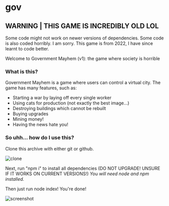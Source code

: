 # gov

## WARNING | THIS GAME IS INCREDIBLY OLD LOL

Some code might not work on newer versions of dependencies. Some code is also coded horribly. I am sorry.
This game is from 2022, I have since learnt to code better.

Welcome to Government Mayhem (v1): the game where society is horrible

### What is this?

Government Mayhem is a game where users can control a virtual city. The game has many features, such as:

- Starting a war by laying off every single worker
- Using cats for production (not exactly the best image...)
- Destroying buildings which cannot be rebuilt
- Buying upgrades
- Mining money!
- Having the news hate you!

### So uhh... how do I use this?

Clone this archive with either git or github.

![clone](https://cdn.discordapp.com/attachments/1093703948084445196/1133402135413919774/image.png)

Next, run "npm i" to install all dependencies (DO NOT UPGRADE! UNSURE IF IT WORKS ON CURRENT VERSIONS!)
*You will need node and npm installed.*

Then just run node index! You're done!

![screenshot](https://media.discordapp.net/attachments/1011435500172742657/1133400639704150026/image.png)
